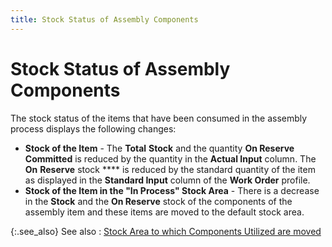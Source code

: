 ```yaml
---
title: Stock Status of Assembly Components
---
```


# Stock Status of Assembly Components


The stock status of the items that have been consumed in the assembly process displays the following changes:

- **Stock of the Item** - The **Total** **Stock** and the quantity **On Reserve Committed** is reduced by the quantity in the **Actual Input** column. The **On** **Reserve** stock **** is reduced by the standard quantity of the item as displayed in the **Standard Input** column of the **Work Order** profile.
- **Stock of the Item in the &quot;In Process&quot; Stock Area** - There is a decrease in the **Stock** and the **On Reserve** stock of the components of the assembly item and these items are moved to the default stock area.



{:.see_also}
See also
: [Stock Area to which Components Utilized are moved]({{site.ba_baseurl}}/prod-asm/building-wo/entering-qty-built/back-proc/asm-items/asm-cmpts/backend_process_asm_components_consumed.html)
